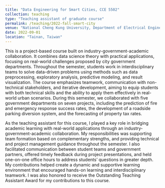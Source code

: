 ```yaml
---
title: "Data Engineering for Smart Cities, CCE 5502"
collection: teaching
type: "Teaching assistant of graduate course"
permalink: /teaching/2022-fall-smart-city
venue: "National Cheng Kung University, Department of Electrical Engineering"
date: 2022-09-01
location: "Tainan, Taiwan"
---
```


This is a project-based course built on industry-government-academic collaboration. It combines data science theory with practical applications, focusing on real-world challenges proposed by city government departments. Throughout the semester, students work in interdisciplinary teams to solve data-driven problems using methods such as data preprocessing, exploratory analysis, predictive modeling, and result visualization. The course emphasizes teamwork, communication with non-technical stakeholders, and iterative development, aiming to equip students with both technical skills and the ability to apply them effectively in real-world urban scenarios. During this semester, we collaborated with five government departments on seven projects, including the prediction of fire and emergency response success rates, the development of a roadside parking diversion system, and the forecasting of property tax rates.

As the teaching assistant for this course, I played a key role in bridging academic learning with real-world applications through an industry-government-academic collaboration. My responsibilities was supporting team formation based on complementary strengths, and providing technical and project management guidance throughout the semester. I also facilitated communication between student teams and government partners, offered timely feedback during project presentations, and held one-on-one office hours to address students’ questions in greater depth. My contributions helped create a dynamic and supportive learning environment that encouraged hands-on learning and interdisciplinary teamwork. I was also honored to receive the Outstanding Teaching Assistant Award for my contributions to this course.

<!-- This is a description of a teaching experience. You can use markdown like any other post.

Heading 1
======

Heading 2
======

Heading 3
====== -->
